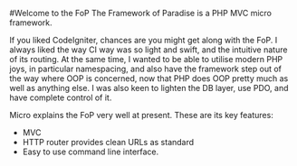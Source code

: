#Welcome to the FoP
The Framework of Paradise is a PHP MVC micro framework.

If you liked CodeIgniter, chances are you might get along with the FoP.  I always liked the way CI way was so light and swift, and the intuitive nature of its routing.  At the same time, I wanted to be able to utilise modern PHP joys, in particular namespacing, and also have the framework step out of the way where OOP is concerned, now that PHP does OOP pretty much as well as anything else.  I was also keen to lighten the DB layer, use PDO, and have complete control of it.

Micro explains the FoP very well at present.  These are its key features:

* MVC
* HTTP router provides clean URLs as standard
* Easy to use command line interface.




